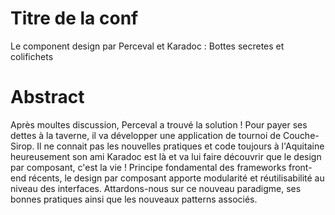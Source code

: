 Titre de la conf
===
Le component design par Perceval et Karadoc : Bottes secretes et colifichets

Abstract
===
Après moultes discussion, Perceval a trouvé la solution ! Pour payer ses dettes à la taverne, il va développer une application de tournoi de Couche-Sirop. Il ne connait pas les nouvelles pratiques et code toujours à l'Aquitaine heureusement son ami Karadoc est là et va lui faire découvrir que le design par composant, c'est la vie ! Principe fondamental des frameworks front-end récents, le design par composant apporte modularité et réutilisabilité au niveau des interfaces. Attardons-nous sur ce nouveau paradigme, ses bonnes pratiques ainsi que les nouveaux patterns associés.
